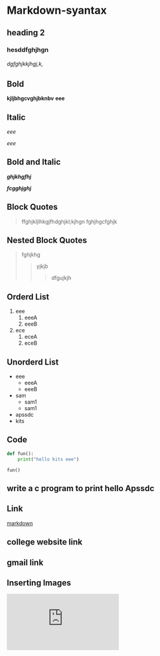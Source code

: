 # Markdown-syantax
## heading 2
### hesddfghjhgn
###### dgfghjkkjhgj,k,
## Bold
**kjljbhgcvghjbknbv**
__eee__
## Italic
*eee*

_eee_
## Bold and Italic
**_ghjkhgfhj_**

__*fcgghjghj*__
## Block Quotes
> ffghjkljlhkgjfhdghjkl;kjhgn
fghjhgcfghjk
## Nested Block Quotes 
> fghjkhg
>> yjkjb
>>> dfgujkjh
## Orderd List
1. eee
    1. eeeA
    2. eeeB
2. ece
    1. eceA
    2. eceB
## Unorderd List
- eee 
    * eeeA
    * eeeB
- sam
    + sam1
    + sam1
- apssdc
- kits
## Code
```python
def fun():
    print("hello kits eee")
```
```
fun()
```
## write a  c program to print hello Apssdc

## Link
[markdown](https://www.markdownguide.org/cheat-sheet/)
## college website link
[]()
## gmail link
[]()
## Inserting Images

![image](https://github.com/madhu4031/Markdown-syantax/blob/main/README.md)



